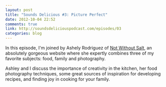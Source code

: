```yaml
---
layout: post
title: "Sounds Delicious #3: Picture Perfect"
date: 2012-10-04 22:52
comments: true
link: http://soundsdeliciouspodcast.com/episodes/03
categories: blog
---
```


In this episode, I'm joined by Ashely Rodriguez of [Not Without Salt](http://notwithoutsalt.com "Not Without Salt"), an absolutely gorgeous website where she expertly combines three of my favorite subjects: food, family and photography.

Ashley and I discuss the importance of creativity in the kitchen, her food photography techniques, some great sources of inspiration for developing recipes, and finding joy in cooking for your family.